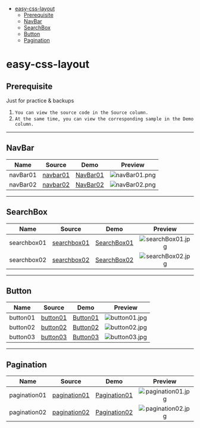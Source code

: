 - [easy-css-layout](#easy-css-layout)
  - [Prerequisite](#prerequisite)
  - [NavBar](#navbar)
  - [SearchBox](#searchbox)
  - [Button](#button)
  - [Pagination](#pagination)

easy-css-layout
===============

Prerequisite
----------------

Just for practice & backups

1.  `You can view the source code in the Source column.`
2.  `At the same time, you can view the corresponding sample in the Demo column.`

----------------

## NavBar

|Name|Source|Demo|Preview|
|:---:|:---:|:---:|:---:|
|navBar01|[navbar01](https://github.com/ajycc20/easy-css-layout/blob/master/navbar/navbar01.html)|[NavBar01](https://ajycc20.github.io/easy-css-layout/navbar/navbar01.html)|![navBar01.png](https://img2.ajycc20.xyz/images/2019/08/11/cCwnFSkkb25owr2b.png)|
|navBar02|[navbar02](https://github.com/ajycc20/easy-css-layout/blob/master/navbar/navbar02.html)|[NavBar02](https://ajycc20.github.io/easy-css-layout/navbar/navbar02.html)|![navBar02.png](https://img2.ajycc20.xyz/images/2019/08/14/EagA29gpeaY1PQCr.jpg)|

-------------------

## SearchBox

|Name|Source|Demo|Preview|
|:---:|:---:|:---:|:---:|
|searchbox01|[searchbox01](https://github.com/ajycc20/easy-css-layout/blob/master/searchbox/searchbox01.html)|[SearchBox01](https://ajycc20.github.io/easy-css-layout/searchbox/searchbox01.html)|![searchBox01.jpg](https://img2.ajycc20.xyz/images/2019/08/12/vIrHtMwqh602KnZg.jpg)|
|searchbox02|[searchbox02](https://github.com/ajycc20/easy-css-layout/blob/master/searchbox/searchbox02.html)|[SearchBox02](https://ajycc20.github.io/easy-css-layout/searchbox/searchbox02.html)|![searchBox02.jpg](https://img2.ajycc20.xyz/images/2019/08/12/Ixnmo0YTif0HXaKq.jpg)|

---------------------

## Button

|Name|Source|Demo|Preview|
|:---:|:---:|:---:|:---:|
|button01|[button01](https://github.com/ajycc20/easy-css-layout/blob/master/button/button01.html)|[Button01](https://ajycc20.github.io/easy-css-layout/button/button01.html)|![button01.jpg](https://img2.ajycc20.xyz/images/2019/08/13/b1r3UulwdQHwuobA.jpg)|
|button02|[button02](https://github.com/ajycc20/easy-css-layout/blob/master/button/button02.html)|[Button02](https://ajycc20.github.io/easy-css-layout/button/button02.html)|![button02.jpg](https://img2.ajycc20.xyz/images/2019/08/15/rCbp2jdUwSK7v194.jpg)|
|button03|[button03](https://github.com/ajycc20/easy-css-layout/blob/master/button/button03.html)|[Button03](https://ajycc20.github.io/easy-css-layout/button/button03.html)|![button03.jpg](https://img2.ajycc20.xyz/images/2019/08/15/Bum6U432miq5Kwdo.jpg)|

----------------------

## Pagination

|Name|Source|Demo|Preview|
|:---:|:---:|:---:|:---:|
|pagination01|[pagination01](https://github.com/ajycc20/easy-css-layout/blob/master/pagination/pagination01.html)|[Pagination01](https://ajycc20.github.io/easy-css-layout/pagination/pagination01.html)|![pagination01.jpg](https://img2.ajycc20.xyz/images/2019/08/16/r4z2le2j5ZpTHSLu.jpg)|
|pagination02|[pagination02](https://github.com/ajycc20/easy-css-layout/blob/master/pagination/pagination02.html)|[Pagination02](https://ajycc20.github.io/easy-css-layout/pagination/pagination02.html)|![pagination02.jpg](https://img2.ajycc20.xyz/images/2019/08/16/OpYAEmsXsgftWLh4.jpg)|
